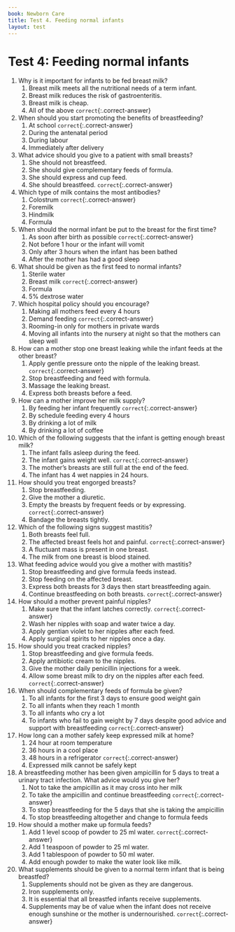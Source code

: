 ```yaml
---
book: Newborn Care
title: Test 4. Feeding normal infants
layout: test
---
```


# Test 4: Feeding normal infants

1.	Why is it important for infants to be fed breast milk?
	1.	Breast milk meets all the nutritional needs of a term infant.
	1.	Breast milk reduces the risk of gastroenteritis.
	1.	Breast milk is cheap.
	1.	All of the above `correct`{:.correct-answer}
2.	When should you start promoting the benefits of breastfeeding?
	1.	At school `correct`{:.correct-answer}
	1.	During the antenatal period
	1.	During labour
	1.	Immediately after delivery
3.	What advice should you give to a patient with small breasts?
	1.	She should not breastfeed.
	1.	She should give complementary feeds of formula.
	1.	She should express and cup feed.
	1.	She should breastfeed. `correct`{:.correct-answer}
4.	Which type of milk contains the most antibodies?
	1.	Colostrum `correct`{:.correct-answer}
	1.	Foremilk
	1.	Hindmilk
	1.	Formula
5.	When should the normal infant be put to the breast for the first time?
	1.	As soon after birth as possible `correct`{:.correct-answer}
	1.	Not before 1 hour or the infant will vomit
	1.	Only after 3 hours when the infant has been bathed
	1.	After the mother has had a good sleep
6.	What should be given as the first feed to normal infants?
	1.	Sterile water
	1.	Breast milk `correct`{:.correct-answer}
	1.	Formula
	1.	5% dextrose water
7.	Which hospital policy should you encourage?
	1.	Making all mothers feed every 4 hours
	1.	Demand feeding `correct`{:.correct-answer}
	1.	Rooming-in only for mothers in private wards
	1.	Moving all infants into the nursery at night so that the mothers can sleep well
8.	How can a mother stop one breast leaking while the infant feeds at the other breast?
	1.	Apply gentle pressure onto the nipple of the leaking breast. `correct`{:.correct-answer}
	1.	Stop breastfeeding and feed with formula.
	1.	Massage the leaking breast.
	1.	Express both breasts before a feed.
9.	How can a mother improve her milk supply?
	1.	By feeding her infant frequently `correct`{:.correct-answer}
	1.	By schedule feeding every 4 hours
	1.	By drinking a lot of milk
	1.	By drinking a lot of coffee
10.	Which of the following suggests that the infant is getting enough breast milk?
	1.	The infant falls asleep during the feed.
	1.	The infant gains weight well. `correct`{:.correct-answer}
	1.	The mother’s breasts are still full at the end of the feed.
	1.	The infant has 4 wet nappies in 24 hours.
11.	How should you treat engorged breasts?
	1.	Stop breastfeeding.
	1.	Give the mother a diuretic.
	1.	Empty the breasts by frequent feeds or by expressing. `correct`{:.correct-answer}
	1.	Bandage the breasts tightly.
12.	Which of the following signs suggest mastitis?
	1.	Both breasts feel full.
	1.	The affected breast feels hot and painful. `correct`{:.correct-answer}
	1.	A fluctuant mass is present in one breast.
	1.	The milk from one breast is blood stained.
13.	What feeding advice would you give a mother with mastitis?
	1.	Stop breastfeeding and give formula feeds instead.
	1.	Stop feeding on the affected breast.
	1.	Express both breasts for 3 days then start breastfeeding again.
	1.	Continue breastfeeding on both breasts. `correct`{:.correct-answer}
14.	How should a mother prevent painful nipples?
	1.	Make sure that the infant latches correctly. `correct`{:.correct-answer}
	1.	Wash her nipples with soap and water twice a day.
	1.	Apply gentian violet to her nipples after each feed.
	1.	Apply surgical spirits to her nipples once a day.
15.	How should you treat cracked nipples?
	1.	Stop breastfeeding and give formula feeds.
	1.	Apply antibiotic cream to the nipples.
	1.	Give the mother daily penicillin injections for a week.
	1.	Allow some breast milk to dry on the nipples after each feed. `correct`{:.correct-answer}
16.	When should complementary feeds of formula be given?
	1.	To all infants for the first 3 days to ensure good weight gain
	1.	To all infants when they reach 1 month
	1.	To all infants who cry a lot
	1.	To infants who fail to gain weight by 7 days despite good advice and support with breastfeeding `correct`{:.correct-answer}
17.	How long can a mother safely keep expressed milk at home?
	1.	24 hour at room temperature
	1.	36 hours in a cool place
	1.	48 hours in a refrigerator `correct`{:.correct-answer}
	1.	Expressed milk cannot be safely kept
18.	A breastfeeding mother has been given ampicillin for 5 days to treat a urinary tract infection. What advice would you give her?
	1.	Not to take the ampicillin as it may cross into her milk
	1.	To take the ampicillin and continue breastfeeding `correct`{:.correct-answer}
	1.	To stop breastfeeding for the 5 days that she is taking the ampicillin
	1.	To stop breastfeeding altogether and change to formula feeds
19.	How should a mother make up formula feeds?
	1.	Add 1 level scoop of powder to 25 ml water. `correct`{:.correct-answer}
	1.	Add 1 teaspoon of powder to 25 ml water.
	1.	Add 1 tablespoon of powder to 50 ml water.
	1.	Add enough powder to make the water look like milk.
20.	What supplements should be given to a normal term infant that is being breastfed?
	1.	Supplements should not be given as they are dangerous.
	1.	Iron supplements only.
	1.	It is essential that all breastfed infants receive supplements.
	1.	Supplements may be of value when the infant does not receive enough sunshine or the mother is undernourished. `correct`{:.correct-answer}
